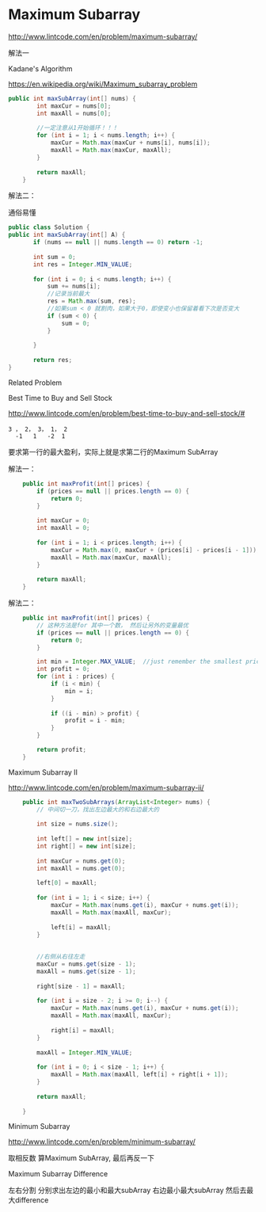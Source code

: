 # Maximum Subarray

http://www.lintcode.com/en/problem/maximum-subarray/

解法一

Kadane's Algorithm

https://en.wikipedia.org/wiki/Maximum_subarray_problem

```java
public int maxSubArray(int[] nums) {
        int maxCur = nums[0];
        int maxAll = nums[0];
        
        //一定注意从1开始循环！！！
        for (int i = 1; i < nums.length; i++) {
            maxCur = Math.max(maxCur + nums[i], nums[i]);
            maxAll = Math.max(maxCur, maxAll);
        }
        
        return maxAll;
    }
```

解法二：

通俗易懂

```java
public class Solution {
public int maxSubArray(int[] A) {
       if (nums == null || nums.length == 0) return -1;
       
       int sum = 0;
       int res = Integer.MIN_VALUE;
       
       for (int i = 0; i < nums.length; i++) {
           sum += nums[i];
           //记录当前最大
           res = Math.max(sum, res); 
           //如果sum < 0 就割肉，如果大于0，即使变小也保留着看下次是否变大
           if (sum < 0) {
               sum = 0;
           }
           
       }
       
       return res;
}
```


Related Problem

Best Time to Buy and Sell Stock
 
http://www.lintcode.com/en/problem/best-time-to-buy-and-sell-stock/#

```
3 ， 2， 3， 1， 2
  -1   1   -2  1
```
要求第一行的最大盈利，实际上就是求第二行的Maximum SubArray

解法一：

```java
    public int maxProfit(int[] prices) {
        if (prices == null || prices.length == 0) {
            return 0;
        }
        
        int maxCur = 0;
        int maxAll = 0;
        
        for (int i = 1; i < prices.length; i++) {
            maxCur = Math.max(0, maxCur + (prices[i] - prices[i - 1]));
            maxAll = Math.max(maxCur, maxAll);
        }
        
        return maxAll;
    }
```

解法二：

```java
    public int maxProfit(int[] prices) {
        // 这种方法是for 其中一个数， 然后让另外的变量最优
        if (prices == null || prices.length == 0) {
            return 0;
        }

        int min = Integer.MAX_VALUE;  //just remember the smallest price
        int profit = 0;
        for (int i : prices) {
            if (i < min) {
                min = i;
            }
            
            if ((i - min) > profit) {
                profit = i - min;
            }
        }

        return profit;
    }
```
 
 Maximum Subarray II

http://www.lintcode.com/en/problem/maximum-subarray-ii/

```java
    public int maxTwoSubArrays(ArrayList<Integer> nums) {
        // 中间切一刀，找出左边最大的和右边最大的
        
        int size = nums.size();
        
        int left[] = new int[size];
        int right[] = new int[size];
        
        int maxCur = nums.get(0); 
        int maxAll = nums.get(0);
        
        left[0] = maxAll;
        
        for (int i = 1; i < size; i++) {
            maxCur = Math.max(nums.get(i), maxCur + nums.get(i));
            maxAll = Math.max(maxAll, maxCur);
            
            left[i] = maxAll;
        }
        
        
        //右侧从右往左走
        maxCur = nums.get(size - 1);
        maxAll = nums.get(size - 1);
        
        right[size - 1] = maxAll;
        
        for (int i = size - 2; i >= 0; i--) {
            maxCur = Math.max(nums.get(i), maxCur + nums.get(i));
            maxAll = Math.max(maxAll, maxCur);
            
            right[i] = maxAll;
        }
        
        maxAll = Integer.MIN_VALUE;
        
        for (int i = 0; i < size - 1; i++) {
            maxAll = Math.max(maxAll, left[i] + right[i + 1]);
        }
        
        return maxAll;
        
    }
```

Minimum Subarray

http://www.lintcode.com/en/problem/minimum-subarray/

取相反数 算Maximum SubArray, 最后再反一下



Maximum Subarray Difference

左右分割 分别求出左边的最小和最大subArray 右边最小最大subArray 然后去最大difference